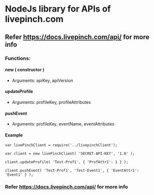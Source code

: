 # NodeJs library for APIs of livepinch.com
## Refer https://docs.livepinch.com/api/ for more info

### Functions:
#### new ( constructor )
- Arguments: apiKey, apiVersion
#### updateProfile
- Arguments: profileKey, profileAttributes
#### pushEvent
- Arguments: profileKey, eventName, eventAttributes

#### Example
```
var livePinchClient = require('../livepinchClient');

var client = new livePinchClient( 'SECRET-API-KEY', '1.0' );

client.updateProfile( 'Test-Prof1', { 'ProfAttr1': 1 } );

client.pushEvent( 'Test-Prof1', 'Test-Event1', { 'EventAttr1': 'Event1' } );
```

### Refer https://docs.livepinch.com/api/ for more info
